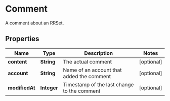 

# Comment

A comment about an RRSet.
## Properties

Name | Type | Description | Notes
------------ | ------------- | ------------- | -------------
**content** | **String** | The actual comment |  [optional]
**account** | **String** | Name of an account that added the comment |  [optional]
**modifiedAt** | **Integer** | Timestamp of the last change to the comment |  [optional]



